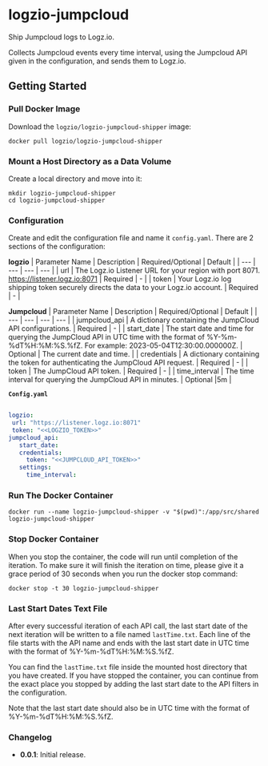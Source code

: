 # logzio-jumpcloud
Ship Jumpcloud logs to Logz.io. 

Collects Jumpcloud events every time interval, using the Jumpcloud API given in the configuration, and sends them to Logz.io.


## Getting Started
### Pull Docker Image

Download the `logzio/logzio-jumpcloud-shipper` image:
```
docker pull logzio/logzio-jumpcloud-shipper
```
### Mount a Host Directory as a Data Volume

Create a local directory and move into it:
```shell
mkdir logzio-jumpcloud-shipper
cd logzio-jumpcloud-shipper
```
### Configuration
Create and edit the configuration file and name it `config.yaml`. There are 2 sections of the configuration:

**logzio**
| Parameter Name | Description | Required/Optional | Default |
| --- | --- | --- | --- |
| url | The Logz.io Listener URL for your region with port 8071. https://listener.logz.io:8071 | Required | - |
| token | Your Logz.io log shipping token securely directs the data to your Logz.io account. | Required | - |

**Jumpcloud**
| Parameter Name | Description | Required/Optional | Default |
| --- | --- | --- | --- |
| jumpcloud_api | A dictionary containing the JumpCloud API configurations. | Required | - |
| start_date | The start date and time for querying the JumpCloud API in UTC time with the format of %Y-%m-%dT%H:%M:%S.%fZ. For example: 2023-05-04T12:30:00.000000Z. | Optional | The current date and time. |
| credentials | A dictionary containing the token for authenticating the JumpCloud API request. | Required | - |
| token | The JumpCloud API token. | Required | - |
| time_interval | The time interval for querying the JumpCloud API in minutes. | Optional |5m |

**`Config.yaml`**
```yaml

logzio:
 url: "https://listener.logz.io:8071"
 token: "<<LOGZIO_TOKEN>>"
jumpcloud_api:
   start_date:
   credentials:
     token: "<<JUMPCLOUD_API_TOKEN>>"
   settings:
     time_interval:
```


### Run The Docker Container
```shell
docker run --name logzio-jumpcloud-shipper -v "$(pwd)":/app/src/shared logzio-jumpcloud-shipper
```
### Stop Docker Container
When you stop the container, the code will run until completion of the iteration. To make sure it will finish the iteration on time, please give it a grace period of 30 seconds when you run the docker stop command:
```shell
docker stop -t 30 logzio-jumpcloud-shipper
```

### Last Start Dates Text File
After every successful iteration of each API call, the last start date of the next iteration will be written to a file named `lastTime.txt`. Each line of the file starts with the API name and ends with the last start date in UTC time with the format of %Y-%m-%dT%H:%M:%S.%fZ.


You can find the `lastTime.txt` file inside the mounted host directory that you have created. If you have stopped the container, you can continue from the exact place you stopped by adding the last start date to the API filters in the configuration.


Note that the last start date should also be in UTC time with the format of %Y-%m-%dT%H:%M:%S.%fZ.


### Changelog

- **0.0.1**: Initial release.


